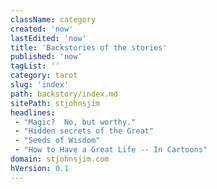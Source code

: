 ```yaml
---
className: category
created: 'now'
lastEdited: 'now'
title: 'Backstories of the stories'
published: 'now'
tagList: ''
category: tarot
slug: 'index'
path: backstory/index.md
sitePath: stjohnsjim
headlines:
 - "Magic?  No, but worthy."
 - "Hidden secrets of the Great"
 - "Seeds of Wisdom"
 - "How to Have a Great Life -- In Cartoons"
domain: stjohnsjim.com
hVersion: 0.1
---
```

&nbsp;
